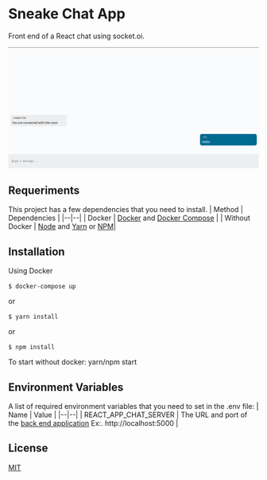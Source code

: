 # Sneake Chat App

Front end of a React chat using socket.oi.

![enter image description here](https://raw.githubusercontent.com/iammateus/sneake-chat-app/assets/demo.png)
## Requeriments
This project has a few dependencies that you need to install.
|  Method | Dependencies |
|--|--|
| Docker | [Docker](https://docs.docker.com/) and [Docker Compose](https://docs.docker.com/compose/) |
| Without Docker | [Node](https://nodejs.org/en/) and [Yarn](https://yarnpkg.com/) or [NPM](https://www.npmjs.com/)|

 ## Installation
Using Docker 

    $ docker-compose up
or

    $ yarn install
or

    $ npm install
To start without docker: yarn/npm start

 ## Environment Variables
 A list of required environment variables that you need to set in the .env file:
| Name | Value |
|--|--|
| REACT_APP_CHAT_SERVER | The URL and port of the [back end application](https://github.com/iammateus/sneake-chat) Ex:. http://localhost:5000 |

## License
[MIT](https://github.com/iammateus/sneake-chat-app/blob/master/LICENSE)
